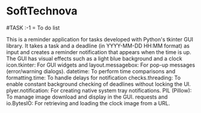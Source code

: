 # SoftTechnova

#TASK :-1 = To do list 

This is a reminder application for tasks developed with Python's tkinter GUI library. It takes a task and a deadline (in YYYY-MM-DD HH:MM format) as input and creates a reminder notification that appears when the time is up. 
The GUI has visual effects such as a light blue background and a clock icon.tkinter: 
For GUI widgets and layout.messagebox: For pop-up messages (error/warning dialogs).
datetime: 
To perform time comparisons and formatting.time:
 To handle delays for notification checks.threading:
 To enable constant background checking of deadlines without locking the UI.
plyer.notification: 
For creating native system tray notifications.
PIL (Pillow): 
To manage image download and display in the GUI.
requests and io.BytesIO: 
For retrieving and loading the clock image from a URL.
